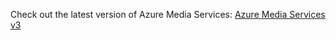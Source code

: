 Check out the latest version of Azure Media Services: [Azure Media Services v3](https://docs.microsoft.com/azure/media-services/latest/)
